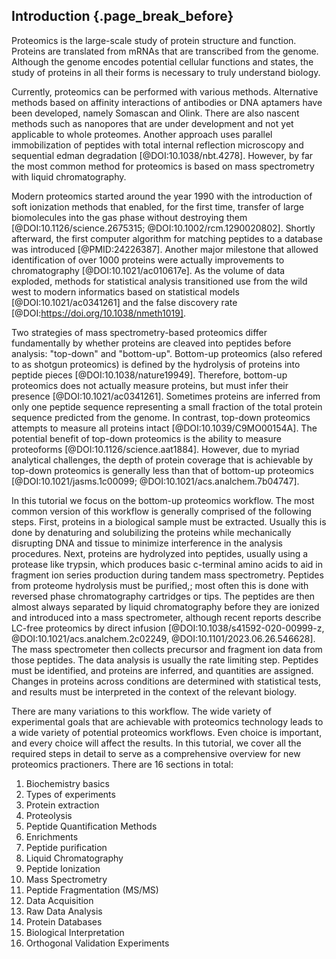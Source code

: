 ## Introduction {.page_break_before}

Proteomics is the large-scale study of protein structure and function. 
Proteins are translated from mRNAs that are transcribed from the genome. 
Although the genome encodes potential cellular functions and states, the study of proteins in all their forms is necessary to truly understand biology. 

Currently, proteomics can be performed with various methods. 
Alternative methods based on affinity interactions of antibodies or DNA aptamers have been developed, namely Somascan and Olink. 
There are also nascent methods such as nanopores that are under development and not yet applicable to whole proteomes.
Another approach uses parallel immobilization of peptides with total internal reflection microscopy and sequential edman degradation [@DOI:10.1038/nbt.4278].
However, by far the most common method for proteomics is based on mass spectrometry with liquid chromatography.

Modern proteomics started around the year 1990 with the introduction of soft ionization methods that enabled, for the first time, transfer of large biomolecules into the gas phase without destroying them [@DOI:10.1126/science.2675315; @DOI:10.1002/rcm.1290020802]. 
Shortly afterward, the first computer algorithm for matching peptides to a database was introduced [@PMID:24226387]. 
Another major milestone that allowed identification of over 1000 proteins were actually improvements to chromatography [@DOI:10.1021/ac010617e]. 
As the volume of data exploded, methods for statistical analysis transitioned use from the wild west to modern informatics based on statistical models [@DOI:10.1021/ac0341261] and the false discovery rate [@DOI:https://doi.org/10.1038/nmeth1019]. 
<!-- Todo: figure 1: major milestones in proteomics technology since 1990 -->

Two strategies of mass spectrometry-based proteomics differ fundamentally by whether proteins are cleaved into peptides before analysis: "top-down" and "bottom-up". 
Bottom-up proteomics (also refered to as shotgun proteomics) is defined by the hydrolysis of proteins into peptide pieces [@DOI:10.1038/nature19949]. 
Therefore, bottom-up proteomics does not actually measure proteins, but must infer their presence [@DOI:10.1021/ac0341261]. 
Sometimes proteins are inferred from only one peptide sequence representing a small fraction of the total protein sequence predicted from the genome. 
In contrast, top-down proteomics attempts to measure all proteins intact [@DOI:10.1039/C9MO00154A]. 
The potential benefit of top-down proteomics is the ability to measure proteoforms [@DOI:10.1126/science.aat1884]. 
However, due to myriad analytical challenges, the depth of protein coverage that is achievable by top-down proteomics is generally less than that of bottom-up proteomics [@DOI:10.1021/jasms.1c00099; @DOI:10.1021/acs.analchem.7b04747]. 

In this tutorial we focus on the bottom-up proteomics workflow. 
The most common version of this workflow is generally comprised of the following steps. 
First, proteins in a biological sample must be extracted. 
Usually this is done by denaturing and solubilizing the proteins while mechanically disrupting DNA and tissue to minimize interference in the analysis procedures. 
Next, proteins are hydrolyzed into peptides, usually using a protease like trypsin, which produces basic c-terminal amino acids to aid in fragment ion series production during tandem mass spectrometry. 
Peptides from proteome hydrolysis must be purified,; most often this is done with reversed phase chromatography cartridges or tips. 
The peptides are then almost always separated by liquid chromatography before they are ionized and introduced into a mass spectrometer, although recent reports describe LC-free proteomics by direct infusion [@DOI:10.1038/s41592-020-00999-z, @DOI:10.1021/acs.analchem.2c02249, @DOI:10.1101/2023.06.26.546628]. 
The mass spectrometer then collects precursor and fragment ion data from those peptides. 
The data analysis is usually the rate limiting step.
Peptides must be identified, and proteins are inferred, and quantities are assigned. 
Changes in proteins across conditions are determined with statistical tests, and results must be interpreted in the context of the relevant biology.

There are many variations to this workflow. 
The wide variety of experimental goals that are achievable with proteomics technology leads to a wide variety of potential proteomics workflows. 
Even choice is important, and every choice will affect the results. 
In this tutorial, we cover all the required steps in detail to serve as a comprehensive overview for new proteomics practioners. 
There are 16 sections in total:

1. Biochemistry basics
2. Types of experiments
3. Protein extraction
4. Proteolysis
5. Peptide Quantification Methods
6. Enrichments
7. Peptide purification
8. Liquid Chromatography
9. Peptide Ionization
10. Mass Spectrometry
11. Peptide Fragmentation (MS/MS)
12. Data Acquisition
13. Raw Data Analysis
14. Protein Databases
15. Biological Interpretation
16. Orthogonal Validation Experiments


